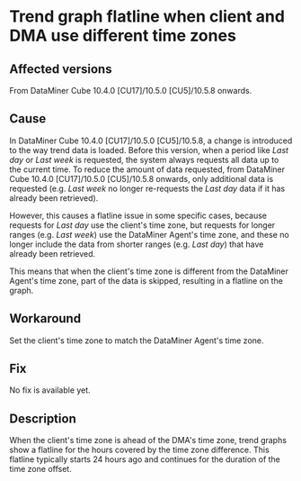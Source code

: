 ﻿---
uid: KI_Trend_flatline_different_time_zones
---

# Trend graph flatline when client and DMA use different time zones

## Affected versions

From DataMiner Cube 10.4.0 [CU17]/10.5.0 [CU5]/10.5.8 onwards.

## Cause

In DataMiner Cube 10.4.0 [CU17]/10.5.0 [CU5]/10.5.8, a change is introduced to the way trend data is loaded. Before this version, when a period like *Last day* or *Last week* is requested, the system always requests all data up to the current time. To reduce the amount of data requested, from DataMiner Cube 10.4.0 [CU17]/10.5.0 [CU5]/10.5.8 onwards, only additional data is requested (e.g. *Last week* no longer re-requests the *Last day* data if it has already been retrieved).

However, this causes a flatline issue in some specific cases, because requests for *Last day* use the client's time zone, but requests for longer ranges (e.g. *Last week*) use the DataMiner Agent's time zone, and these no longer include the data from shorter ranges (e.g. *Last day*) that have already been retrieved.

This means that when the client's time zone is different from the DataMiner Agent's time zone, part of the data is skipped, resulting in a flatline on the graph.

## Workaround

Set the client's time zone to match the DataMiner Agent's time zone.

## Fix

No fix is available yet. <!-- RN 43757 -->

## Description

When the client's time zone is ahead of the DMA's time zone, trend graphs show a flatline for the hours covered by the time zone difference. This flatline typically starts 24 hours ago and continues for the duration of the time zone offset.
